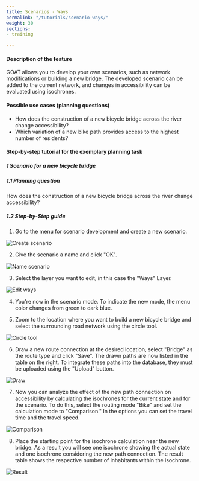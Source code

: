 ```yaml
---
title: Scenarios - Ways
permalink: "/tutorials/scenario-ways/"
weight: 30
sections:
- training

---
```

#### Description of the feature

GOAT allows you to develop your own scenarios, such as network modifications or building a new bridge. The developed scenario can be added to the current network, and changes in accessibility can be evaluated using isochrones.

#### Possible use cases (planning questions)

* How does the construction of a new bicycle bridge across the river change accessibility?
* Which variation of a new bike path provides access to the highest number of residents?

#### Step-by-step tutorial for the exemplary planning task

##### 1 Scenario for a new bicycle bridge

##### 1.1 Planning question

How does the construction of a new bicycle bridge across the river change accessibility?

##### 1.2 Step-by-Step guide

1. Go to the menu for scenario development and create a new scenario.

<img src="/images/tutorials/Scenario_POIs/create_scenario_en.webp"  alt="Create scenario" style="max-height:300px;"/>

2. Give the scenario a name and click "OK".

<img src="/images/tutorials/Scenario_building/name_scenario_en.webp"  alt="Name scenario" style="max-height:200px;"/>

3. Select the layer you want to edit, in this case the "Ways" Layer.

<img src="/images/tutorials/Scenario_building/scenario_ways_en.webp"  alt="Edit ways" style="max-height:250px;"/>

4. You're now in the scenario mode. To indicate the new mode, the menu color changes from green to dark blue.
   
5. Zoom to the location where you want to build a new bicycle bridge and select the surrounding road network using the circle tool.

<img src="/images/tutorials/Scenario_building/Scenarios_ways_1.2.5_eng.webp"  alt="Circle tool"/>

6. Draw a new route connection at the desired location, select "Bridge" as the route type and click "Save". The drawn paths are now listed in the table on the right. To integrate these paths into the database, they must be uploaded using the "Upload" button.

<img src="/images/tutorials/Scenario_building/Scenarios_ways_1.2.6_eng.webp"  alt="Draw" style="max-height:300px;"/>

7. Now you can analyze the effect of the new path connection on accessibility by calculating the isochrones for the current state and for the scenario. To do this, select the routing mode "Bike" and set the calculation mode to "Comparison." In the options you can set the travel time and the travel speed.

<img src="/images/tutorials/Scenario_building/Scenarios_ways_1.2.7_eng.webp"  alt="Comparison" style="max-height:400px;"/>

8. Place the starting point for the isochrone calculation near the new bridge. As a result you will see one isochrone showing the actual state and one isochrone considering the new path connection. The result table shows the respective number of inhabitants within the isochrone.

<img src="/images/tutorials/Scenario_building/scenario_ways_8_output_eng.webp"  alt="Result" />
